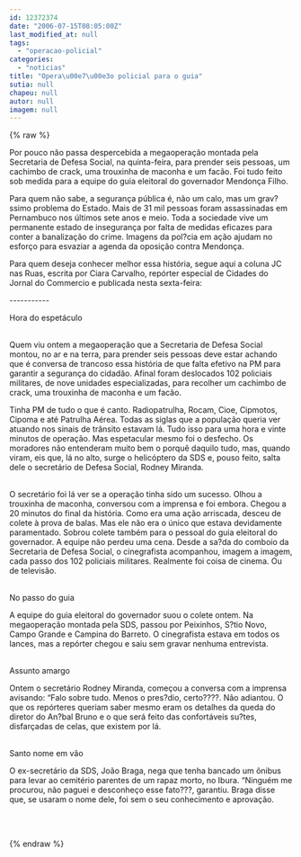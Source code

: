 ```yaml
---
id: 12372374
date: "2006-07-15T08:05:00Z"
last_modified_at: null
tags:
  - "operacao-policial"
categories:
  - "noticias"
title: "Opera\u00e7\u00e3o policial para o guia"
sutia: null
chapeu: null
autor: null
imagem: null
---
```

{% raw %}
<p><P>Por pouco não passa despercebida a megaoperação montada pela Secretaria de Defesa Social, na quinta-feira, para prender seis pessoas, um cachimbo de crack, uma trouxinha de maconha e um facão. Foi tudo feito sob medida para a&nbsp;equipe do guia eleitoral do governador Mendonça Filho. </P></p>
<p><P>Para quem não sabe, a segurança pública é, não um calo, mas um grav?ssimo problema do Estado. Mais de 31 mil pessoas foram assassinadas em Pernambuco nos últimos sete anos e meio. Toda a sociedade vive um permanente estado de insegurança por falta de medidas eficazes para conter a banalização do crime. Imagens da pol?cia em ação ajudam no esforço para esvaziar a agenda da oposição contra Mendonça.</P></p>
<p><P>Para quem deseja conhecer melhor essa história, segue aqui a coluna JC nas Ruas, escrita por Ciara Carvalho, repórter especial de Cidades do Jornal do Commercio e publicada nesta sexta-feira: </P></p>
<p><P>-----------</P></p>
<p><P>Hora do espetáculo </P></p>
<p><P><BR>Quem viu ontem a megaoperação que a Secretaria de Defesa Social montou, no ar e na terra, para prender seis pessoas deve estar achando que é conversa de trancoso essa história de que falta efetivo na PM para garantir a segurança do cidadão. Afinal foram deslocados 102 policiais militares, de nove unidades especializadas, para recolher um cachimbo de crack, uma trouxinha de maconha e um facão. </P></p>
<p><P>Tinha PM de tudo o que é canto. Radiopatrulha, Rocam, Cioe, Cipmotos, Cipoma e até Patrulha Aérea. Todas as siglas que a população queria ver atuando nos sinais de trânsito estavam lá. Tudo isso para uma hora e vinte minutos de operação. Mas espetacular mesmo foi o desfecho. Os moradores não entenderam muito bem o porquê daquilo tudo, mas, quando viram, eis que, lá no alto, surge o helicóptero da SDS e, pouso feito, salta dele o secretário de Defesa Social, Rodney Miranda. </P></p>
<p><P><BR>O secretário foi lá ver se a operação tinha sido um sucesso. Olhou a trouxinha de maconha, conversou com a imprensa e foi embora. Chegou a 20 minutos do final da história. Como era uma ação arriscada, desceu de colete à prova de balas. Mas ele não era o único que estava devidamente paramentado. Sobrou colete também para o pessoal do guia eleitoral do governador. A equipe não perdeu uma cena. Desde a sa?da do comboio da Secretaria de Defesa Social, o cinegrafista acompanhou, imagem a imagem, cada passo dos 102 policiais militares. Realmente foi coisa de cinema. Ou de televisão. </P></p>
<p><P><BR>No passo do guia </P></p>
<p><P>A equipe do guia eleitoral do governador suou o colete ontem. Na megaoperação montada pela SDS, passou por Peixinhos, S?tio Novo, Campo Grande e Campina do Barreto. O cinegrafista estava em todos os lances, mas a repórter chegou e saiu sem gravar nenhuma entrevista. </P></p>
<p><P><BR>Assunto amargo </P></p>
<p><P>Ontem o secretário Rodney Miranda, começou a conversa com a imprensa avisando: “Falo sobre tudo. Menos o pres?dio, certo????. Não adiantou. O que os repórteres queriam saber mesmo eram os detalhes da queda do diretor do An?bal Bruno e o que será feito das confortáveis su?tes, disfarçadas de celas, que existem por lá. </P></p>
<p><P><BR>Santo nome em vão </P></p>
<p><P>O ex-secretário da SDS, João Braga, nega que tenha bancado um ônibus para levar ao cemitério parentes de um rapaz morto, no Ibura. “Ninguém me procurou, não paguei e desconheço esse fato???, garantiu. Braga disse que, se usaram o nome dele, foi sem o seu conhecimento e aprovação. </P></p>
<p><P><BR>&nbsp;</P> </p>
{% endraw %}